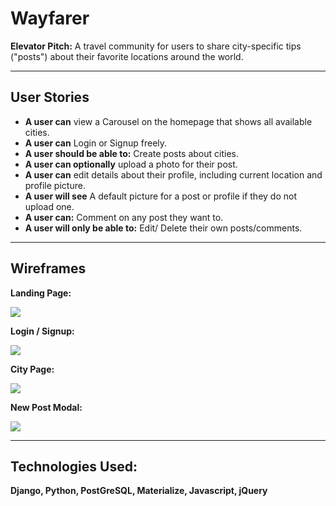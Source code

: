 # Wayfarer

**Elevator Pitch:** A travel community for users to share city-specific tips ("posts") about their favorite locations around the world.

---

## User Stories

- **A user can** view a Carousel on the homepage that shows all available cities.
- **A user can** Login or Signup freely.
- **A user should be able to:** Create posts about cities.
- **A user can optionally** upload a photo for their post. 
- **A user can** edit details about their profile, including current location and profile picture.
- **A user will see** A default picture for a post or profile if they do not upload one.
- **A user can:** Comment on any post they want to.
- **A user will only be able to:** Edit/ Delete their own posts/comments.



---

## Wireframes

**Landing Page:**

<img src="https://i.imgur.com/BBcHJXn.png">

**Login / Signup:**

<img src="https://i.imgur.com/gnk0vkT.png">

**City Page:**

<img src="https://i.imgur.com/KjUQe1r.png">

**New Post Modal:**

<img src="https://i.imgur.com/9z0JXWd.png">




---

## Technologies Used:

**Django, Python, PostGreSQL, Materialize, Javascript, jQuery**



